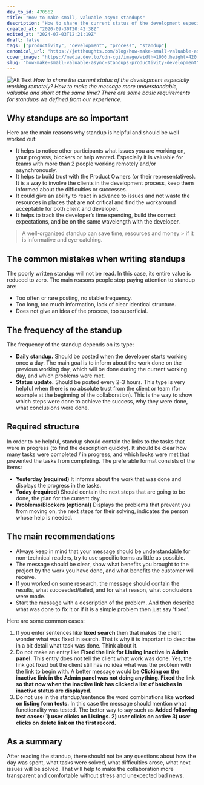 ```yaml
---
dev_to_id: 470562
title: "How to make small, valuable async standups"
description: "How to share the current status of the development especially working remotely? How to make the mess..."
created_at: "2020-09-30T20:42:38Z"
edited_at: "2024-07-03T12:21:19Z"
draft: false
tags: ["productivity", "development", "process", "standup"]
canonical_url: "https://jetthoughts.com/blog/how-make-small-valuable-async-standups-productivity-development/"
cover_image: "https://media.dev.to/cdn-cgi/image/width=1000,height=420,fit=cover,gravity=auto,format=auto/https%3A%2F%2Fdev-to-uploads.s3.amazonaws.com%2Fi%2Fjhw3pncadn7pqdv9oim4.png"
slug: "how-make-small-valuable-async-standups-productivity-development"
---
```

![Alt Text](https://dev-to-uploads.s3.amazonaws.com/i/jhw3pncadn7pqdv9oim4.png)
*How to share the current status of the development especially working remotely? How to make the message more understandable, valuable and short at the same time? There are some basic requirements for standups we defined from our experience.*

## Why standups are so important

Here are the main reasons why standup is helpful and should be well worked out:
- It helps to notice other participants what issues you are working on, your progress, blockers or help wanted. Especially it is valuable for teams with more than 2 people working remotely and/or asynchronously.
- It helps to build trust with the Product Owners (or their representatives). It is a way to involve the clients in the development process, keep them informed about the difficulties or successes.
- It could give an ability to react in advance to issues and not waste the resources in places that are not critical and find the workaround acceptable for both client and developer.
- It helps to track the developer’s time spending, build the correct expectations, and be on the same wavelength with the developer.

> A well-organized standup can save time, resources and money > if it is informative and eye-catching.

## The common mistakes when writing standups

The poorly written standup will not be read. In this case, its entire value is reduced to zero. The main reasons people stop paying attention to standup are:
- Too often or rare posting, no stable frequency. 
- Too long, too much information, lack of clear identical structure.
- Does not give an idea of ​​the process, too superficial.

## The frequency of the standup

The frequency of the standup depends on its type:
- **Daily standup.** Should be posted when the developer starts working once a day. The main goal is to inform about the work done on the previous working day, which will be done during the current working day, and which problems were met.
- **Status update.** Should be posted every 2-3 hours. This type is very helpful when there is no absolute trust from the client or team (for example at the beginning of the collaboration). This is the way to show which steps were done to achieve the success, why they were done, what conclusions were done.

## Required structure

In order to be helpful, standup should contain the links to the tasks that were in progress (to find the description quickly). It should be clear how many tasks were completed / in progress, and which locks were met that prevented the tasks from completing. The preferable format consists of the items:
- **Yesterday (required)**
It informs about the work that was done and displays the progress in the tasks.
- **Today (required)**
Should contain the next steps that are going to be done, the plan for the current day.
- **Problems/Blockers (optional)**
Displays the problems that prevent you from moving on, the next steps for their solving, indicates the person whose help is needed.

## The main recommendations

- Always keep in mind that your message should be understandable for non-technical readers, try to use specific terms as little as possible.
- The message should be clear, show what benefits you brought to the project by the work you have done, and what benefits the customer will receive.
- If you worked on some research, the message should contain the results, what succeeded/failed, and for what reason, what conclusions were made.
- Start the message with a description of the problem. And then describe what was done to fix it or if it is a simple problem then just say 'fixed'.

Here are some common cases:
1. If you enter sentences like **fixed search** then that makes the client wonder what was fixed in search. That is why it is important to describe in a bit detail what task was done. Think about it.
2. Do not make an entry like **Fixed the link for Listing Inactive in Admin panel.** This entry does not tell the client what work was done. Yes, the link got fixed but the client still has no idea what was the problem with the link to begin with. A better message would be **Clicking on the inactive link in the Admin panel was not doing anything. Fixed the link so that now when the inactive link has clicked a list of batches in inactive status are displayed.**
3. Do not use in the standup/sentence the word combinations like **worked on listing form tests.** In this case the message should mention what functionality was tested. The better way to say such as **Added following test cases: 1) user clicks on Listings. 2) user clicks on active 3) user clicks on delete link on the first record.**

## As a summary

After reading the standup, there should not be any questions about how the day was spent, what tasks were solved, what difficulties arose, what next issues will be solved. That will help to make the collaboration more transparent and comfortable without stress and unexpected bad news.


